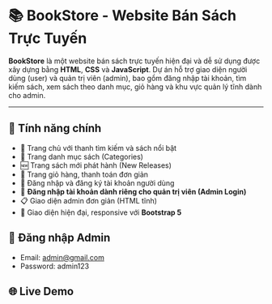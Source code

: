 # 📚 BookStore - Website Bán Sách Trực Tuyến

**BookStore** là một website bán sách trực tuyến hiện đại và dễ sử dụng được xây dựng bằng **HTML**, **CSS** và **JavaScript**. Dự án hỗ trợ giao diện người dùng (user) và quản trị viên (admin), bao gồm đăng nhập tài khoản, tìm kiếm sách, xem sách theo danh mục, giỏ hàng và khu vực quản lý tĩnh dành cho admin.

---

## 🚀 Tính năng chính

- 🌟 Trang chủ với thanh tìm kiếm và sách nổi bật
- 📂 Trang danh mục sách (Categories)
- 🆕 Trang sách mới phát hành (New Releases)
- 🛒 Trang giỏ hàng, thanh toán đơn giản
- 🔐 Đăng nhập và đăng ký tài khoản người dùng
- 👤 **Đăng nhập tài khoản dành riêng cho quản trị viên (Admin Login)**
- 📋 Giao diện admin đơn giản (HTML tĩnh)
- 📱 Giao diện hiện đại, responsive với **Bootstrap 5**

## 🔐 Đăng nhập Admin

- Email: admin@gmail.com
- Password: admin123

## 🌐 Live Demo


